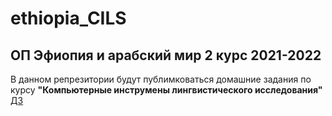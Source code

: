 # ethiopia_CILS
## ОП Эфиопия и арабский мир 2 курс 2021-2022 

В данном репрезитории будут публимковаться домашние задания по курсу **"Компьютерные инструмены лингвистического исследования"** 
[ДЗ](mariatkachenko00.github.io/ethiopia_CILS/DZ1)
